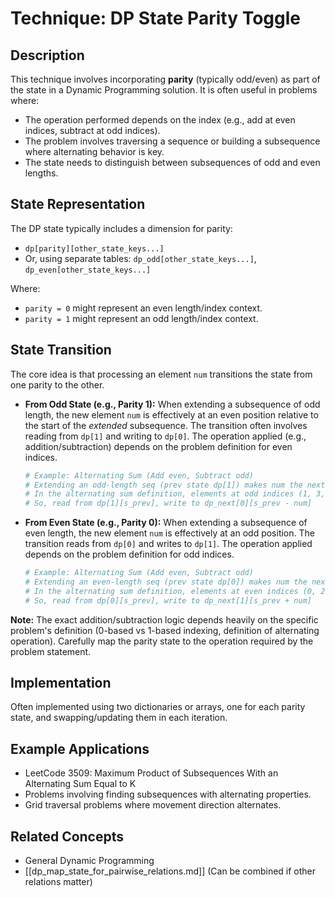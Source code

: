 # Technique: DP State Parity Toggle

## Description

This technique involves incorporating **parity** (typically odd/even) as part of the state in a Dynamic Programming solution. It is often useful in problems where:

*   The operation performed depends on the index (e.g., add at even indices, subtract at odd indices).
*   The problem involves traversing a sequence or building a subsequence where alternating behavior is key.
*   The state needs to distinguish between subsequences of odd and even lengths.

## State Representation

The DP state typically includes a dimension for parity:

*   `dp[parity][other_state_keys...]`
*   Or, using separate tables: `dp_odd[other_state_keys...]`, `dp_even[other_state_keys...]`

Where:
*   `parity = 0` might represent an even length/index context.
*   `parity = 1` might represent an odd length/index context.

## State Transition

The core idea is that processing an element `num` transitions the state from one parity to the other.

*   **From Odd State (e.g., Parity 1):** When extending a subsequence of odd length, the new element `num` is effectively at an even position relative to the start of the *extended* subsequence. The transition often involves reading from `dp[1]` and writing to `dp[0]`. The operation applied (e.g., addition/subtraction) depends on the problem definition for even indices.
    ```python
    # Example: Alternating Sum (Add even, Subtract odd)
    # Extending an odd-length seq (prev state dp[1]) makes num the next even element (index 1, 3, etc.)
    # In the alternating sum definition, elements at odd indices (1, 3, ...) are subtracted.
    # So, read from dp[1][s_prev], write to dp_next[0][s_prev - num]
    ```
*   **From Even State (e.g., Parity 0):** When extending a subsequence of even length, the new element `num` is effectively at an odd position. The transition reads from `dp[0]` and writes to `dp[1]`. The operation applied depends on the problem definition for odd indices.
    ```python
    # Example: Alternating Sum (Add even, Subtract odd)
    # Extending an even-length seq (prev state dp[0]) makes num the next odd element (index 0, 2, etc.)
    # In the alternating sum definition, elements at even indices (0, 2, ...) are added.
    # So, read from dp[0][s_prev], write to dp_next[1][s_prev + num]
    ```

**Note:** The exact addition/subtraction logic depends heavily on the specific problem's definition (0-based vs 1-based indexing, definition of alternating operation). Carefully map the parity state to the operation required by the problem statement.

## Implementation

Often implemented using two dictionaries or arrays, one for each parity state, and swapping/updating them in each iteration.

## Example Applications

*   LeetCode 3509: Maximum Product of Subsequences With an Alternating Sum Equal to K
*   Problems involving finding subsequences with alternating properties.
*   Grid traversal problems where movement direction alternates.

## Related Concepts
*   General Dynamic Programming
*   [[dp_map_state_for_pairwise_relations.md]] (Can be combined if other relations matter) 